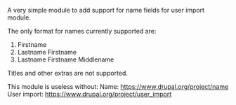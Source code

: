 A very simple module to add support for name fields for user import module.

The only format for names currently supported are:
1. Firstname
2. Lastname Firstname
3. Lastname Firstname Middlename

Titles and other extras are not supported.

This module is useless without: 
Name: https://www.drupal.org/project/name
User import: https://www.drupal.org/project/user_import


